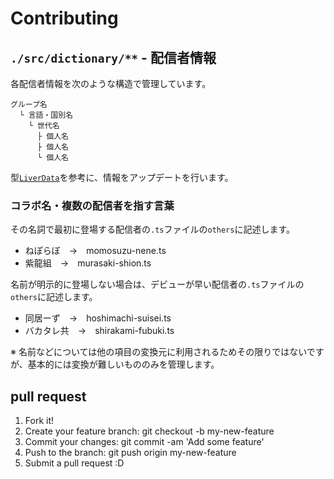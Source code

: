# Contributing

## `./src/dictionary/**` - 配信者情報

各配信者情報を次のような構造で管理しています。

```
グループ名
  └ 言語・国別名
    └ 世代名
      ├ 個人名
      ├ 個人名
      └ 個人名
```

型[`LiverData`](./src/types/global/index.d.ts)を参考に、情報をアップデートを行います。

### コラボ名・複数の配信者を指す言葉

その名詞で最初に登場する配信者の`.ts`ファイルの`others`に記述します。

- ねぽらぼ　→　momosuzu-nene.ts
- 紫龍組　→　murasaki-shion.ts

名前が明示的に登場しない場合は、デビューが早い配信者の`.ts`ファイルの`others`に記述します。

- 同居ーず　→　hoshimachi-suisei.ts
- バカタレ共　→　shirakami-fubuki.ts

※ 名前などについては他の項目の変換元に利用されるためその限りではないですが、基本的には変換が難しいもののみを管理します。

## pull request

1. Fork it!
2. Create your feature branch: git checkout -b my-new-feature
3. Commit your changes: git commit -am 'Add some feature'
4. Push to the branch: git push origin my-new-feature
5. Submit a pull request :D